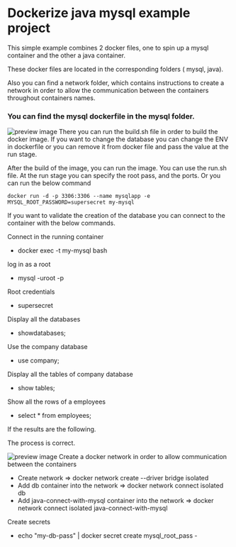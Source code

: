 # Dockerize java mysql example project

This simple example combines 2 docker files, one to spin up a mysql container and the other a java container.

These docker files are located in the corresponding folders ( mysql, java).

Also you can find a network folder, which contains instructions to create a network in order to allow the communication between the containers throughout containers names.

### You can find the mysql dockerfile in the mysql folder.

![preview image](https://raw.githubusercontent.com/mixaverros88/docker_with_java_and_mysql/master/icons/dockerIcon.png)
There you can run the build.sh file in order to build the docker image.
If you want to change the database you can change the ENV in dockerfile or you can remove it from docker file and pass the value at the run stage.

After the build of the image, you can run the image. You can use the run.sh file.
At the run stage you can specify the root pass, and the  ports.
Or you can run the below command
```
docker run -d -p 3306:3306 --name mysqlapp -e MYSQL_ROOT_PASSWORD=supersecret my-mysql
```

If you want to validate the creation of the database you can connect to the container with the below commands.

Connect in the running container 
* docker exec -t my-mysql bash 

log in as a root
* mysql -uroot -p

Root credentials
* supersecret

Display all the databases
* showdatabases;

Use the company database
* use company;

Display all the tables of company database 
* show tables;

Show all the rows of a employees 
* select * from employees;

If the results are the following.

The process is correct.

![preview image](https://raw.githubusercontent.com/mixaverros88/docker_with_java_and_mysql/master/icons/docker_network.png) Create a docker network in order to allow communication between the containers

* Create network => docker network create --driver bridge isolated 
* Add db container into the network => docker network connect isolated db
* Add java-connect-with-mysql container into the network => docker network connect isolated java-connect-with-mysql

Create secrets 
* echo "my-db-pass" | docker secret create mysql_root_pass -
